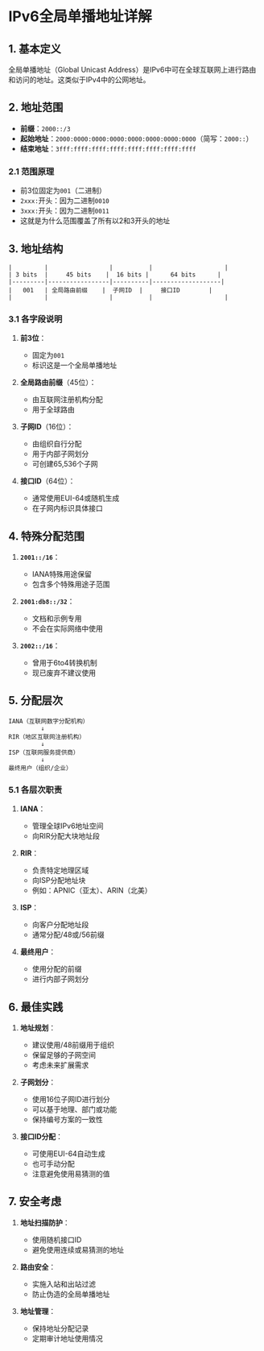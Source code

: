 # IPv6全局单播地址详解

## 1. 基本定义
全局单播地址（Global Unicast Address）是IPv6中可在全球互联网上进行路由和访问的地址。这类似于IPv4中的公网地址。

## 2. 地址范围
- **前缀**：`2000::/3`
- **起始地址**：`2000:0000:0000:0000:0000:0000:0000:0000`（简写：`2000::`）
- **结束地址**：`3fff:ffff:ffff:ffff:ffff:ffff:ffff:ffff`

### 2.1 范围原理
- 前3位固定为`001`（二进制）
- `2xxx:`开头：因为二进制`0010`
- `3xxx:`开头：因为二进制`0011`
- 这就是为什么范围覆盖了所有以2和3开头的地址

## 3. 地址结构
```
|         |                 |          |                    |
| 3 bits  |     45 bits    |  16 bits |      64 bits      |
|---------|-----------------|----------|-------------------|
|   001   | 全局路由前缀    |  子网ID  |     接口ID        |
|         |                 |          |                    |
```

### 3.1 各字段说明
1. **前3位**：
   - 固定为`001`
   - 标识这是一个全局单播地址

2. **全局路由前缀**（45位）：
   - 由互联网注册机构分配
   - 用于全球路由

3. **子网ID**（16位）：
   - 由组织自行分配
   - 用于内部子网划分
   - 可创建65,536个子网

4. **接口ID**（64位）：
   - 通常使用EUI-64或随机生成
   - 在子网内标识具体接口

## 4. 特殊分配范围
1. **`2001::/16`**：
   - IANA特殊用途保留
   - 包含多个特殊用途子范围

2. **`2001:db8::/32`**：
   - 文档和示例专用
   - 不会在实际网络中使用

3. **`2002::/16`**：
   - 曾用于6to4转换机制
   - 现已废弃不建议使用

## 5. 分配层次
```
IANA（互联网数字分配机构）
         ↓
RIR（地区互联网注册机构）
         ↓
ISP（互联网服务提供商）
         ↓
最终用户（组织/企业）
```

### 5.1 各层次职责
1. **IANA**：
   - 管理全球IPv6地址空间
   - 向RIR分配大块地址段

2. **RIR**：
   - 负责特定地理区域
   - 向ISP分配地址块
   - 例如：APNIC（亚太）、ARIN（北美）

3. **ISP**：
   - 向客户分配地址段
   - 通常分配/48或/56前缀

4. **最终用户**：
   - 使用分配的前缀
   - 进行内部子网划分

## 6. 最佳实践
1. **地址规划**：
   - 建议使用/48前缀用于组织
   - 保留足够的子网空间
   - 考虑未来扩展需求

2. **子网划分**：
   - 使用16位子网ID进行划分
   - 可以基于地理、部门或功能
   - 保持编号方案的一致性

3. **接口ID分配**：
   - 可使用EUI-64自动生成
   - 也可手动分配
   - 注意避免使用易猜测的值

## 7. 安全考虑
1. **地址扫描防护**：
   - 使用随机接口ID
   - 避免使用连续或易猜测的地址

2. **路由安全**：
   - 实施入站和出站过滤
   - 防止伪造的全局单播地址

3. **地址管理**：
   - 保持地址分配记录
   - 定期审计地址使用情况
